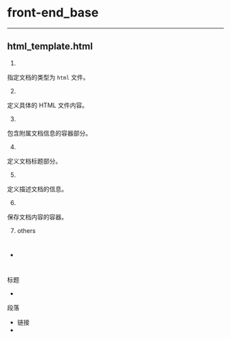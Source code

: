 # front-end_base
---

## html_template.html
1. <!doctype html> 
指定文档的类型为 `html` 文件。

2. <html> </html>
定义具体的 HTML 文件内容。

3. <head> </head>
包含附属文档信息的容器部分。

4. <title> </title>
定义文档标题部分。

5. <meta>
定义描述文档的信息。

6. <body> </body> 
保存文档内容的容器。

7. others
- <h1></h1>
标题
- <p></p>
段落
- <a></a>
链接
- <img></img>